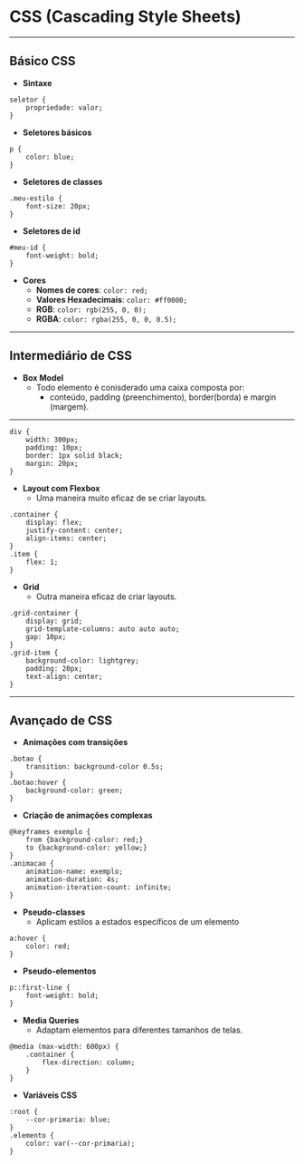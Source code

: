 # CSS (Cascading Style Sheets)

---

## Básico CSS

* **Sintaxe**
````
seletor {
    propriedade: valor;
}
````

* **Seletores básicos**
````
p {
    color: blue;
}
````

* **Seletores de classes**
````
.meu-estilo {
    font-size: 20px;
}
````

* **Seletores de id**
````
#meu-id {
    font-weight: bold;
}
````

* **Cores**
  * **Nomes de cores**: ````color: red;````
  * **Valores Hexadecimais**: ````color: #ff0000;````
  * **RGB**: ````color: rgb(255, 0, 0);````
  * **RGBA**: ````color: rgba(255, 0, 0, 0.5);````

---
## Intermediário de CSS

* **Box Model**
    * Todo elemento é conisderado uma caixa composta por:
        * conteúdo, padding (preenchimento), border(borda) e margin (margem).

* ****
````
div {
    width: 300px;
    padding: 10px;
    border: 1px solid black;
    margin: 20px;
}
````

* **Layout com Flexbox**
    * Uma maneira muito eficaz de se criar layouts.

````
.container {
    display: flex;
    justify-content: center;
    align-items: center;
}
.item {
    flex: 1;
}
````

* **Grid**
    * Outra maneira eficaz de criar layouts.
````
.grid-container {
    display: grid;
    grid-template-columns: auto auto auto;
    gap: 10px;
}
.grid-item {
    background-color: lightgrey;
    padding: 20px;
    text-align: center;
}
````
---

## Avançado de CSS

* **Animações com transições**
````
.botao {
    transition: background-color 0.5s;
}
.botao:hover {
    background-color: green;
}
````

* **Criação de animações complexas**
````
@keyframes exemplo {
    from {background-color: red;}
    to {background-color: yellow;}
}
.animacao {
    animation-name: exemplo;
    animation-duration: 4s;
    animation-iteration-count: infinite;
}
````

* **Pseudo-classes**
    * Aplicam estilos a estados específicos de um elemento
````
a:hover {
    color: red;
}
````

* **Pseudo-elementos**
````
p::first-line {
    font-weight: bold;
}
````

* **Media Queries**
    * Adaptam elementos para diferentes tamanhos de telas.
````
@media (max-width: 600px) {
    .container {
        flex-direction: column;
    }
}
````

* **Variáveis CSS**
````
:root {
    --cor-primaria: blue;
}
.elemento {
    color: var(--cor-primaria);
}
````
